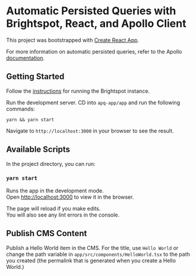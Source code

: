 # Automatic Persisted Queries with Brightspot, React, and Apollo Client

This project was bootstrapped with [Create React App](https://github.com/facebook/create-react-app).

For more information on automatic persisted queries, refer to the Apollo [documentation](https://www.apollographql.com/docs/react/api/link/persisted-queries/).

## Getting Started

Follow the [instructions](https://github.com/brightspot/react-examples/tree/feature/cma-next) for running the Brightspot instance.

Run the development server. CD into `apq-app/app` and run the following commands:

```
yarn && yarn start
```

Navigate to `http://localhost:3000` in your browser to see the result.

## Available Scripts

In the project directory, you can run:

### `yarn start`

Runs the app in the development mode.\
Open [http://localhost:3000](http://localhost:3000) to view it in the browser.

The page will reload if you make edits.\
You will also see any lint errors in the console.

## Publish CMS Content

Publish a Hello World item in the CMS. For the title, use `Hello World` or change the path variable in `app/src/components/HelloWorld.tsx` to the path you created (the permalink that is generated when you create a Hello World.)
